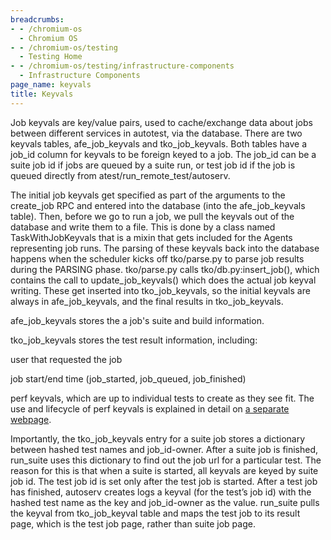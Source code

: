 ```yaml
---
breadcrumbs:
- - /chromium-os
  - Chromium OS
- - /chromium-os/testing
  - Testing Home
- - /chromium-os/testing/infrastructure-components
  - Infrastructure Components
page_name: keyvals
title: Keyvals
---
```


Job keyvals are key/value pairs, used to cache/exchange data about jobs between
different services in autotest, via the database. There are two keyvals tables,
afe_job_keyvals and tko_job_keyvals. Both tables have a job_id column for
keyvals to be foreign keyed to a job. The job_id can be a suite job id if jobs
are queued by a suite run, or test job id if the job is queued directly from
atest/run_remote_test/autoserv.

The initial job keyvals get specified as part of the arguments to the create_job
RPC and entered into the database (into the afe_job_keyvals table). Then, before
we go to run a job, we pull the keyvals out of the database and write them to a
file. This is done by a class named TaskWithJobKeyvals that is a mixin that gets
included for the Agents representing job runs. The parsing of these keyvals back
into the database happens when the scheduler kicks off tko/parse.py to parse job
results during the PARSING phase. tko/parse.py calls tko/db.py:insert_job(),
which contains the call to update_job_keyvals() which does the actual job keyval
writing. These get inserted into tko_job_keyvals, so the initial keyvals are
always in afe_job_keyvals, and the final results in tko_job_keyvals.

afe_job_keyvals stores the a job's suite and build information.

tko_job_keyvals stores the test result information, including:

user that requested the job

job start/end time (job_started, job_queued, job_finished)

perf keyvals, which are up to individual tests to create as they see fit. The
use and lifecycle of perf keyvals is explained in detail on [a separate
webpage](/system/errors/NodeNotFound).

Importantly, the tko_job_keyvals entry for a suite job stores a dictionary
between hashed test names and job_id-owner. After a suite job is finished,
run_suite uses this dictionary to find out the job url for a particular test.
The reason for this is that when a suite is started, all keyvals are keyed by
suite job id. The test job id is set only after the test job is started. After a
test job has finished, autoserv creates logs a keyval (for the test’s job id)
with the hashed test name as the key and job_id-owner as the value. run_suite
pulls the keyval from tko_job_keyval table and maps the test job to its result
page, which is the test job page, rather than suite job page.